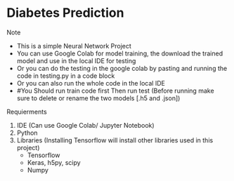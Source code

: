 # Diabetes Prediction

Note
* This is a simple Neural Network Project
* You can use Google Colab for model training, the download the trained model and use in the local IDE for testing
* Or you can do the testing in the google colab by pasting and running the code in testing.py in a code block
* Or you can also run the whole code in the local IDE
* #You Should run train code first Then run test (Before running make sure to delete or rename the two models [.h5 and .json])

Requierments
1. IDE (Can use Google Colab/ Jupyter Notebook)
2. Python
3. Libraries (Installing Tensorflow will install other libraries used in this project)
    * Tensorflow
    * Keras, h5py, scipy
    * Numpy
